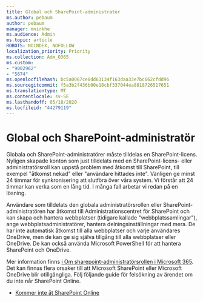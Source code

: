 ```yaml
---
title: Global och SharePoint-administratör
ms.author: pebaum
author: pebaum
manager: mnirkhe
ms.audience: Admin
ms.topic: article
ROBOTS: NOINDEX, NOFOLLOW
localization_priority: Priority
ms.collection: Adm_O365
ms.custom:
- "9002962"
- "5674"
ms.openlocfilehash: bc5a0067ce8dd63134f163daa33e7bc662cfdd96
ms.sourcegitcommit: f5a3b2f436b00e18cbf337044ea8818726517651
ms.translationtype: MT
ms.contentlocale: sv-SE
ms.lasthandoff: 05/18/2020
ms.locfileid: "44279119"
---
```

# <a name="global-and-sharepoint-admin"></a>Global och SharePoint-administratör

Globala och SharePoint-administratörer måste tilldelas en SharePoint-licens. Nyligen skapade konton som just tilldelats med en SharePoint-licens- eller administratörsroll kan uppstå problem med åtkomst till SharePoint, till exempel "åtkomst nekad" eller "användare hittades inte". Vänligen ge minst 24 timmar för synkronisering att slutföra över våra system. Vi förstår att 24 timmar kan verka som en lång tid. I många fall arbetar vi redan på en lösning.

Användare som tilldelats den globala administratörsrollen eller SharePoint-administratören har åtkomst till Administrationscentret för SharePoint och kan skapa och hantera webbplatser (tidigare kallade "webbplatssamlingar"), ange webbplatsadministratörer, hantera delningsinställningar med mera. De har inte automatisk åtkomst till alla webbplatser och varje användares OneDrive, men de kan ge sig själva tillgång till alla webbplatser eller OneDrive. De kan också använda Microsoft PowerShell för att hantera SharePoint och OneDrive.

Mer information finns [i Om sharepoint-administratörsrollen i Microsoft 365](https://docs.microsoft.com/sharepoint/sharepoint-admin-role).
Det kan finnas flera orsaker till att Microsoft SharePoint eller Microsoft OneDrive blir otillgängliga. Följ följande guide för felsökning av ärendet om du inte når SharePoint Online.

- [Kommer inte åt SharePoint Online](https://docs.microsoft.com/sharepoint/troubleshoot/sharing-and-permissions/sharepoint-online-inaccessible)

